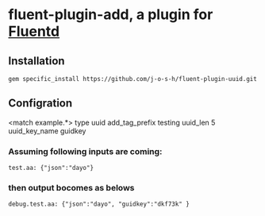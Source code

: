 # fluent-plugin-add, a plugin for [Fluentd](http://fluentd.org)


## Installation

    gem specific_install https://github.com/j-o-s-h/fluent-plugin-uuid.git

## Configration

<match example.*>
  type uuid
  add_tag_prefix testing
  uuid_len 5
  uuid_key_name guidkey
</match>


### Assuming following inputs are coming:
    test.aa: {"json":"dayo"}
### then output bocomes as belows
    debug.test.aa: {"json":"dayo", "guidkey":"dkf73k" }
